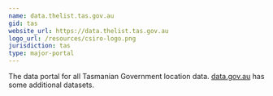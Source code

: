 ```yaml
---
name: data.thelist.tas.gov.au
gid: tas
website_url: https://data.thelist.tas.gov.au
logo_url: /resources/csiro-logo.png
jurisdiction: tas
type: major-portal
---
```


The data portal for all Tasmanian Government location data. [data.gov.au](http://data.gov.au/dataset?jurisdiction=Tasmania&_jurisdiction_limit=0) has some additional datasets.